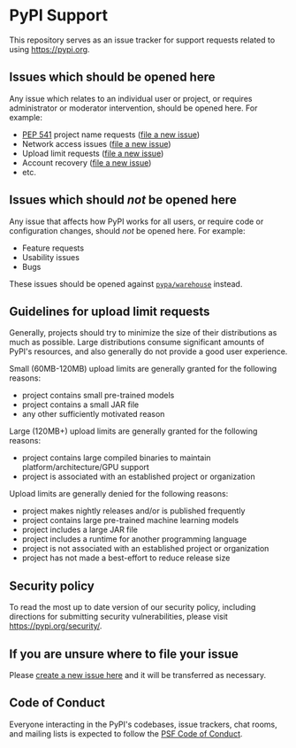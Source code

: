 # PyPI Support
This repository serves as an issue tracker for support requests related to using <https://pypi.org>.

## Issues which should be opened here

Any issue which relates to an individual user or project, or requires administrator or moderator intervention, should be opened here. For example:

* [PEP 541](https://www.python.org/dev/peps/pep-0541/) project name requests ([file a new issue](https://github.com/pypa/pypi-support/issues/new?template=pep541-request.md))
* Network access issues ([file a new issue](https://github.com/pypa/pypi-support/issues/new?template=access-issues.md))
* Upload limit requests ([file a new issue](https://github.com/pypa/pypi-support/issues/new?labels=limit+request&template=limit-request.md&title=Limit+Request%3A+PROJECT_NAME+-+60MB))
* Account recovery ([file a new issue](https://github.com/pypa/pypi-support/issues/new?labels=account-recovery&template=account-recovery.md&title=Account+recovery+request))
* etc.

## Issues which should _not_ be opened here
Any issue that affects how PyPI works for all users, or require code or configuration changes, should _not_ be opened here. For example:

* Feature requests
* Usability issues
* Bugs

These issues should be opened against [`pypa/warehouse`](https://github.com/pypa/warehouse/issues/new/choose) instead.

## Guidelines for upload limit requests
Generally, projects should try to minimize the size of their distributions as
much as possible. Large distributions consume significant amounts of PyPI's
resources, and also generally do not provide a good user experience.

Small (60MB-120MB) upload limits are generally granted for the following reasons:
* project contains small pre-trained models
* project contains a small JAR file
* any other sufficiently motivated reason

Large (120MB+) upload limits are generally granted for the following reasons:
* project contains large compiled binaries to maintain platform/architecture/GPU support
* project is associated with an established project or organization

Upload limits are generally denied for the following reasons:
* project makes nightly releases and/or is published frequently
* project contains large pre-trained machine learning models
* project includes a large JAR file
* project includes a runtime for another programming language
* project is not associated with an established project or organization
* project has not made a best-effort to reduce release size

## Security policy
To read the most up to date version of our security policy, including directions for submitting security vulnerabilities, please visit <https://pypi.org/security/>.

## If you are unsure where to file your issue
Please [create a new issue here](https://github.com/pypa/pypi-support/issues/new/choose) and it will be transferred as necessary.

## Code of Conduct
Everyone interacting in the PyPI's codebases, issue trackers, chat rooms, and mailing lists is expected to follow the [PSF Code of Conduct](https://github.com/pypa/.github/blob/main/CODE_OF_CONDUCT.md).

